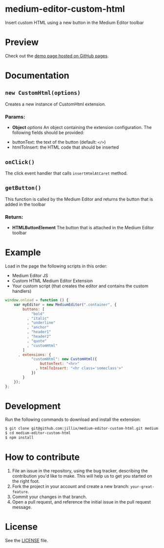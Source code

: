 # medium-editor-custom-html
Insert custom HTML using a new button in the Medium Editor toolbar

# Preview
Check out the [demo page hosted on GitHub pages](http://jillix.github.io/medium-editor-custom-html/).

# Documentation

## `new CustomHtml(options)`
Creates a new instance of CustomHtml extension.

### Params:
* **Object** *options* An object containing the extension configuration. The
following fields should be provided:
 - buttonText: the text of the button (default: `</>`)
 - htmlToInsert: the HTML code that should be inserted

## `onClick()`
The click event handler that calls `insertHtmlAtCaret` method.

## `getButton()`
This function is called by the Medium Editor and returns the button that is
added in the toolbar

### Return:
* **HTMLButtonElement** The button that is attached in the Medium Editor
toolbar

# Example

Load in the page the following scripts in this order:

 - Medium Editor JS
 - Custom HTML Medium Editor Extension
 - Your custom script (that creates the editor and contains the custom handlers)

```js
window.onload = function () {
    var myEditor = new MediumEditor(".container", {
        buttons: [
            "bold"
          , "italic"
          , "underline"
          , "anchor"
          , "header1"
          , "header2"
          , "quote"
          , "customHtml"
        ]
      , extensions: {
            "customHtml": new CustomHtml({
                buttonText: "<hr>"
              , htmlToInsert: "<hr class='someclass'>"
            })
        }
    });
};
```

# Development
Run the following commands to download and install the extension:

```sh
$ git clone git@github.com:jillix/medium-editor-custom-html.git medium-editor-custom-html
$ cd medium-editor-custom-html
$ npm install
```

# How to contribute

1. File an issue in the repository, using the bug tracker, describing the
   contribution you'd like to make. This will help us to get you started on the
   right foot.
2. Fork the project in your account and create a new branch:
   `your-great-feature`.
3. Commit your changes in that branch.
4. Open a pull request, and reference the initial issue in the pull request
   message.

# License
See the [LICENSE](./LICENSE) file.
